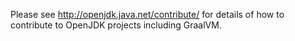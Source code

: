 Please see http://openjdk.java.net/contribute/ for details of how to contribute
to OpenJDK projects including GraalVM.
